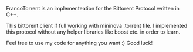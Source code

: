FrancoTorrent is an implementeation for the Bittorent Protocol written in C++.

This bittorent client if full working with mininova .torrent file. 
I implemented this protocol without any helper libraries like boost etc. in order to learn.

Feel free to use my code for anything you want :)
Good luck!
